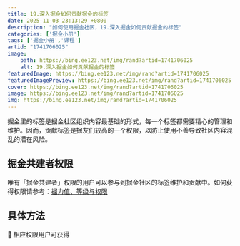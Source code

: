 ```yaml
---
title: 19.深入掘金如何贡献掘金的标签
date: 2025-11-03 23:13:29 +0800
description: "如何使用掘金社区，19.深入掘金如何贡献掘金的标签"
categories: ['掘金小册']
tags: ['掘金小册','课程']
artid: "1741706025"
image:
    path: https://bing.ee123.net/img/rand?artid=1741706025
    alt: 19.深入掘金如何贡献掘金的标签
featuredImage: https://bing.ee123.net/img/rand?artid=1741706025
featuredImagePreview: https://bing.ee123.net/img/rand?artid=1741706025
cover: https://bing.ee123.net/img/rand?artid=1741706025
image: https://bing.ee123.net/img/rand?artid=1741706025
img: https://bing.ee123.net/img/rand?artid=1741706025
---
```




掘金里的标签是掘金社区组织内容最基础的形式，每一个标签都需要精心的管理和维护。因而，贡献标签是掘友们较高的一个权限，以防止使用不善导致社区内容混乱的潜在风险。

## 掘金共建者权限

唯有「掘金共建者」权限的用户可以参与到掘金社区的标签维护和贡献中。如何获得权限请参考：[掘力值、等级与权限](https://juejin.cn/book/6844733795329900551/section/6844733795371843597)

## 具体方法

🙊 相应权限用户可获得